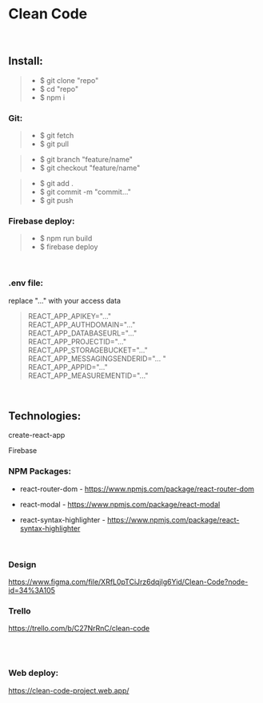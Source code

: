 # Clean Code

<br/>

## Install:

> - \$ git clone "repo"
> - \$ cd "repo"
> - \$ npm i

### Git:

> - \$ git fetch
> - \$ git pull

> - \$ git branch "feature/name"
> - \$ git checkout "feature/name"

> - \$ git add .
> - \$ git commit -m "commit..."
> - \$ git push

### Firebase deploy:

> - \$ npm run build
> - \$ firebase deploy

<br/>

### .env file:

replace "..." with your access data

> REACT_APP_APIKEY="..." <br />
> REACT_APP_AUTHDOMAIN="..." <br />
> REACT_APP_DATABASEURL="..." <br />
> REACT_APP_PROJECTID="..." <br />
> REACT_APP_STORAGEBUCKET="..." <br />
> REACT_APP_MESSAGINGSENDERID="... " <br />
> REACT_APP_APPID="..." <br />
> REACT_APP_MEASUREMENTID="..." <br />

<br/>

## Technologies:

create-react-app

Firebase

### NPM Packages:

- react-router-dom - https://www.npmjs.com/package/react-router-dom

- react-modal - https://www.npmjs.com/package/react-modal

- react-syntax-highlighter - https://www.npmjs.com/package/react-syntax-highlighter

<br/>

### Design

https://www.figma.com/file/XRfL0pTCiJrz6dqjIg6Yid/Clean-Code?node-id=34%3A105

### Trello

https://trello.com/b/C27NrRnC/clean-code

<br />
<br />

### Web deploy:

https://clean-code-project.web.app/
